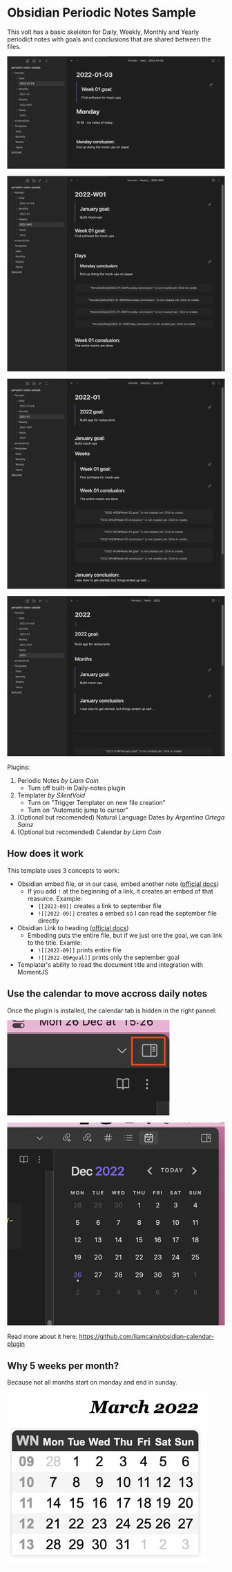 
# Obsidian Periodic Notes Sample
This volt has a basic skeleton for Daily, Weekly, Monthly and Yearly periodict notes with goals and conclusions that are shared between the files.



![daily-example](https://github.com/Antoine-lb/obsidian-periodic-notes-sample/blob/master/screenshots/daily-example.jpg?raw=true)

![weekly-example](https://github.com/Antoine-lb/obsidian-periodic-notes-sample/blob/master/screenshots/weekly-example.jpg?raw=true)

![monthly-example](https://github.com/Antoine-lb/obsidian-periodic-notes-sample/blob/master/screenshots/monthly-example.jpg?raw=true)

![yearly-example](https://github.com/Antoine-lb/obsidian-periodic-notes-sample/blob/master/screenshots/yearly-example.jpg?raw=true)



Plugins:
1. Periodic Notes *by Liam Cain*
	- Turn off built-in Daily-notes plugin
1. Templater *by SilentVoid*
	- Turn on "Trigger Templater on new file creation"
	- Turn on "Automatic jump to cursor"
2. (Optional but recomended) Natural Language Dates *by Argentina Ortega Sainz*
3. (Optional but recomended) Calendar *by Liam Cain*


## How does it work
This template uses 3 concepts to work:
- Obsidian embed file, or in our case, embed another note ([official docs](https://help.obsidian.md/How+to/Embed+files))
	- If you add `!` at the beginning of a link, it creates an embed of that reasurce. Example:
		- `[[2022-09]]` creates a link to september file
		- `![[2022-09]]` creates a embed so I can read the september file directly
- Obsidian Link to heading ([official docs](https://help.obsidian.md/How+to/Internal+link#Link+to+headings))
	- Embeding puts the entire file, but if we just one the goal, we can link to the title. Examle:
		- `![[2022-09]]` prints entire file
		- `![[2022-09#goal]]` prints only the september goal
- Templater's ability to read the document title and integration with MomentJS


## Use the calendar to move accross daily notes
Once the plugin is installed, the calendar tab is hidden in the right pannel:

![5-weeks-months](https://github.com/Antoine-lb/obsidian-periodic-notes-sample/blob/master/screenshots/reveal-calendar.jpg?raw=true)

![5-weeks-months](https://github.com/Antoine-lb/obsidian-periodic-notes-sample/blob/master/screenshots/full-calendar.jpg?raw=true)

Read more about it here: https://github.com/liamcain/obsidian-calendar-plugin


## Why 5 weeks per month?
Because not all months start on monday and end in sunday.


![5-weeks-months](https://github.com/Antoine-lb/obsidian-periodic-notes-sample/blob/master/screenshots/5-week-months.jpg?raw=true)


